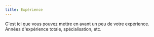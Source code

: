 ```yaml
---
title: Expérience
---
```


C'est ici que vous pouvez mettre en avant un peu de votre expérience. Années d'expérience totale, spécialisation, etc.